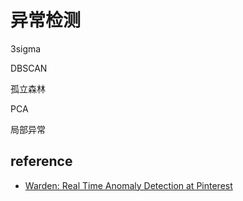 # 异常检测

3sigma

DBSCAN

孤立森林

PCA

局部异常


## reference
- [Warden: Real Time Anomaly Detection at Pinterest](https://medium.com/pinterest-engineering/warden-real-time-anomaly-detection-at-pinterest-210c122f6afa)

